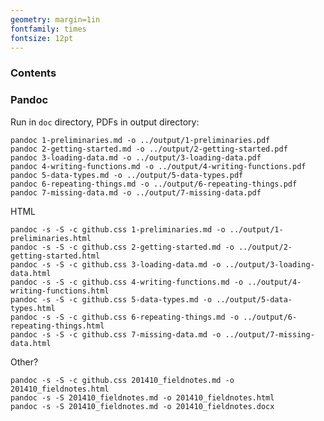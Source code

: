 ```yaml
---
geometry: margin=1in
fontfamily: times
fontsize: 12pt
---
```


### Contents



### Pandoc

Run in `doc` directory, PDFs in output directory:

    pandoc 1-preliminaries.md -o ../output/1-preliminaries.pdf
    pandoc 2-getting-started.md -o ../output/2-getting-started.pdf
    pandoc 3-loading-data.md -o ../output/3-loading-data.pdf
    pandoc 4-writing-functions.md -o ../output/4-writing-functions.pdf
    pandoc 5-data-types.md -o ../output/5-data-types.pdf
    pandoc 6-repeating-things.md -o ../output/6-repeating-things.pdf
    pandoc 7-missing-data.md -o ../output/7-missing-data.pdf

HTML

    pandoc -s -S -c github.css 1-preliminaries.md -o ../output/1-preliminaries.html
    pandoc -s -S -c github.css 2-getting-started.md -o ../output/2-getting-started.html
    pandoc -s -S -c github.css 3-loading-data.md -o ../output/3-loading-data.html
    pandoc -s -S -c github.css 4-writing-functions.md -o ../output/4-writing-functions.html
    pandoc -s -S -c github.css 5-data-types.md -o ../output/5-data-types.html
    pandoc -s -S -c github.css 6-repeating-things.md -o ../output/6-repeating-things.html
    pandoc -s -S -c github.css 7-missing-data.md -o ../output/7-missing-data.html

Other?

    pandoc -s -S -c github.css 201410_fieldnotes.md -o 201410_fieldnotes.html
    pandoc -s -S 201410_fieldnotes.md -o 201410_fieldnotes.html
    pandoc -s -S 201410_fieldnotes.md -o 201410_fieldnotes.docx
